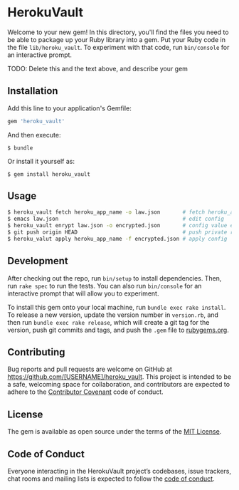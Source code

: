 # HerokuVault

Welcome to your new gem! In this directory, you'll find the files you need to be able to package up your Ruby library into a gem. Put your Ruby code in the file `lib/heroku_vault`. To experiment with that code, run `bin/console` for an interactive prompt.

TODO: Delete this and the text above, and describe your gem

## Installation

Add this line to your application's Gemfile:

```ruby
gem 'heroku_vault'
```

And then execute:

    $ bundle

Or install it yourself as:

    $ gem install heroku_vault

## Usage

```bash
$ heroku_vault fetch heroku_app_name -o law.json       # fetch heroku_app config value to json
$ emacs law.json                                       # edit config
$ heroku_vault enrypt law.json -o encrypted.json       # config value encrypted
$ git push origin HEAD                                 # push private ripository
$ heroku_valut apply heroku_app_name -f encrypted.json # apply config
```

## Development

After checking out the repo, run `bin/setup` to install dependencies. Then, run `rake spec` to run the tests. You can also run `bin/console` for an interactive prompt that will allow you to experiment.

To install this gem onto your local machine, run `bundle exec rake install`. To release a new version, update the version number in `version.rb`, and then run `bundle exec rake release`, which will create a git tag for the version, push git commits and tags, and push the `.gem` file to [rubygems.org](https://rubygems.org).

## Contributing

Bug reports and pull requests are welcome on GitHub at https://github.com/[USERNAME]/heroku_vault. This project is intended to be a safe, welcoming space for collaboration, and contributors are expected to adhere to the [Contributor Covenant](http://contributor-covenant.org) code of conduct.

## License

The gem is available as open source under the terms of the [MIT License](http://opensource.org/licenses/MIT).

## Code of Conduct

Everyone interacting in the HerokuVault project’s codebases, issue trackers, chat rooms and mailing lists is expected to follow the [code of conduct](https://github.com/[USERNAME]/heroku_vault/blob/master/CODE_OF_CONDUCT.md).
